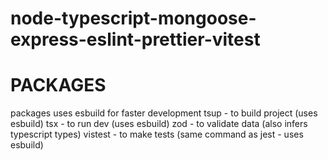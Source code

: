 # node-typescript-mongoose-express-eslint-prettier-vitest

# PACKAGES
packages uses esbuild for faster development
tsup - to build project (uses esbuild)
tsx - to run dev (uses esbuild)
zod - to validate data (also infers typescript types)
vistest - to make tests (same command as jest - uses esbuild)

